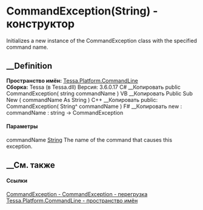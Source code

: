 # CommandException(String) - конструктор
Initializes a new instance of the CommandException class with the specified
command name.
## __Definition
 **Пространство имён:**
[Tessa.Platform.CommandLine](N_Tessa_Platform_CommandLine.htm)  
 **Сборка:** Tessa (в Tessa.dll) Версия: 3.6.0.17
C# __Копировать
     public CommandException(
    	string commandName
    )
VB __Копировать
     Public Sub New ( 
    	commandName As String
    )
C++ __Копировать
     public:
    CommandException(
    	String^ commandName
    )
F# __Копировать
     new : 
            commandName : string -> CommandException
#### Параметры
commandName [String](https://learn.microsoft.com/dotnet/api/system.string)
    The name of the command that causes this exception.
##  __См. также
#### Ссылки
[CommandException - ](T_Tessa_Platform_CommandLine_CommandException.htm)
[CommandException -
перегрузка](Overload_Tessa_Platform_CommandLine_CommandException__ctor.htm)
[Tessa.Platform.CommandLine - пространство
имён](N_Tessa_Platform_CommandLine.htm)
